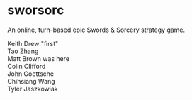 sworsorc
========

An online, turn-based epic Swords & Sorcery strategy game.

Keith Drew "first"<br/>
Tao Zhang <br/>
Matt Brown was here <br/>
Colin Clifford <br/>
John Goettsche <br/>
Chihsiang Wang <br/>
Tyler Jaszkowiak <br/>

